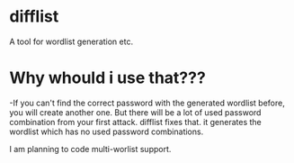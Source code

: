 # difflist
A tool for wordlist generation etc.


# Why whould i use that???

-If you can't find the correct password with the generated wordlist before, you will create another one. But there will be a lot of used password combination from your first attack. difflist fixes that. it generates the wordlist which has no used password combinations.


I am planning to code multi-worlist support.
